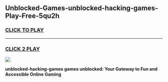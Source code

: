 
## Unblocked-Games-unblocked-hacking-games-Play-Free-5qu2h
<h3>
<a href="https://premium76.site?title=unblocked-hacking-games&ref=18A1">CLICK TO PLAY</a></h3>
<hr>

<h3>
<a href="https://premium76.site?title=unblocked-hacking-games&ref=18A1">CLICK 2 PLAY</a>
  
</h3>

<a href="https://premium76.site?title=unblocked-hacking-games&ref=18A1"><img src="https://clearcache.store/games.png"></a>


**unblocked-hacking-games games unblocked: Your Gateway to Fun and Accessible Online Gaming**
